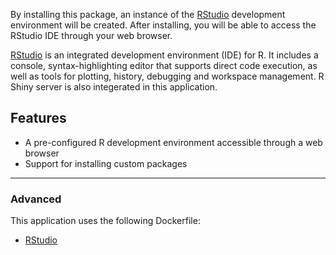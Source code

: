 By installing this package, an instance of
the [RStudio](https://www.rstudio.com/products/RStudio/) development
environment will be created.
After installing, you will be able to access the RStudio IDE through your web
browser.

[RStudio](https://www.rstudio.com/products/RStudio/) is an integrated development environment (IDE) for R. It includes a console, syntax-highlighting editor that supports direct code execution, as well as tools for plotting, history, debugging and workspace management. R Shiny server is also integerated in this application.

## Features
- A pre-configured R development environment accessible through a web browser
- Support for installing custom packages

------

### Advanced
This application uses the following Dockerfile:

- [RStudio](https://github.com/UNINETTSigma2/helm-charts-dockerfiles/blob/ecce41f70eaa010ed80a304c48188bb22c1950a0/rstudio/server/Dockerfile)
